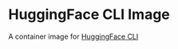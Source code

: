 # HuggingFace CLI Image

A container image for [HuggingFace CLI](https://huggingface.co/docs/huggingface_hub/guides/cli)
